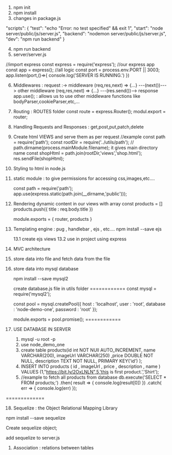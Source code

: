 1. npm init
2. npm install 
3. changes in package.js

"scripts": {
    "test": "echo \"Error: no test specified\" && exit 1",
    "start": "node server/public/js/server.js",
    "backend": "nodemon server/public/js/server.js",
    "dev": "npm run backend"
  }

4. npm run backend 
5. server/server.js

//import express 
const express = require('express');
//our express app
const app = express();
//all logic 
const port = process.env.PORT || 3003;
app.listen(port,()=>{
    console.log('SERVER IS RUNNING.')
})

6. Middlewares :  request :-> middleware (req,res,next) => {...} ---(next())---> other middleware (req,res,next)  => {...}  ---(res.send())--> response 
    app.use(); : allows us to use other middleware functions like bodyParser,cookieParser,etc,...

7. Routing : ROUTES folder
                const route = express.Router();
                modul.export = router;

8. Handling Requests and Responses : get,post,put,patch,delete 

9. Create html VIEWS and serve them as per request 
    //example 
    const path = require('path');
    const rootDir = require('../utils/path'); // path.dirname(process.mainModule.filename); it gives main directory name 
    const shopHtml = path.join(rootDir,'views','shop.html');
    res.sendFile(shopHtml);

10. Styling to html in node.js 

11. static module : to give permissions for accessing css,images,etc....

    const path = require('path');
    app.use(express.static(path.join(__dirname,'public')));

12. Rendering dynamic content in our views with array 
    const products = []
    products.push({ title : req.body.title })        

    module.exports = {
        router,
        products
    }


13. Templating engine : pug , handlebar , ejs , etc....
    npm install --save ejs 

    13.1 create ejs views 
    13.2 use in project using express 


14. MVC architecture 

15. store data into file and fetch data from the file 
    

16. store data into mysql database 

    npm install --save mysql2

    create database.js file in utils folder
============
    const mysql = require('mysql2');

    const pool = mysql.createPool({
        host : 'localhost',
        user : 'root',
        database : 'node-demo-one',
        password : 'root'
    });

    module.exports = pool.promise();
============
17. USE DATABASE IN SERVER 

    1.  mysql -u root -p
    2. use node_demo_one
    3. create table products(id int NOT NUll AUTO_INCREMENT, name VARCHAR(200), imageUrl VARCHAR(250) ,price DOUBLE NOT NULL, description TEXT NOT NULL, PRIMARY KEY('id') );
    4. INSERT INTO products ( id , imageUrl , price , description , name ) VALUES (1,"https://bit.ly/2OxLNLN",5,'this is first product.','Shirt');
    5.  //example to fetch all products from database 
        db.execute('SELECT * FROM products;')
        .then( result => {
            console.log(result[0])
        })
        .catch( err => {
            console.log(err)
        }); 

=============

18. Sequelize : the Object Relational Mapping Library 

npm install --save sequelize

Create sequelize object;

add sequelize to server.js 

  1. Association : relations between tables 